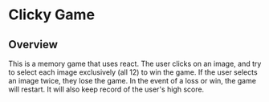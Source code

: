# Clicky Game

## Overview

This is a memory game that uses react. The user clicks on an image, and try to select each image exclusively (all 12) to win the game. If the user selects an image twice, they lose the game. In the event of a loss or win, the game will restart. It will also keep record of the user's high score.